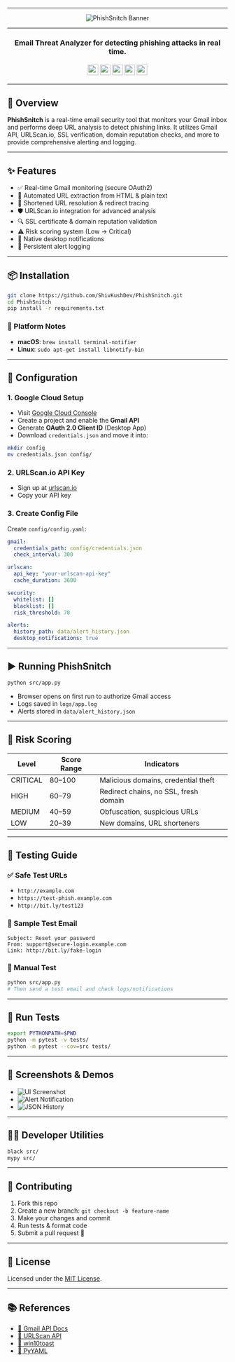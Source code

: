 <div align="center">
  <hr>
  
  <!-- === Banner Placeholder === -->
  <!-- Replace below with your actual banner image URL -->
  ![PhishSnitch Banner](https://github.com/ShivKushDev/PhishSnitch/blob/main/PHISH%20SNITCH.png?raw=true)

  <hr>
  <h3 align="center">
    Email Threat Analyzer for detecting phishing attacks in real time. <br><br>
    <img src="https://img.shields.io/badge/Powered%20by-Gmail-red" height="24">
    <img src="https://img.shields.io/badge/Powered%20by-URLScan.io-blue" height="24">
    <img src="https://img.shields.io/badge/Developed%20by-ShivKushDev-brightgreen" height="24">
    <img src="https://img.shields.io/badge/Built%20for-CCubed-orange" height="24">
    <img src="https://img.shields.io/badge/Version-1.4-darkblue" height="24">
  </h3>
</div>

---

## 📌 Overview

**PhishSnitch** is a real-time email security tool that monitors your Gmail inbox and performs deep URL analysis to detect phishing links. It utilizes Gmail API, URLScan.io, SSL verification, domain reputation checks, and more to provide comprehensive alerting and logging.

---

## ✨ Features

- ✅ Real-time Gmail monitoring (secure OAuth2)
- 🔗 Automated URL extraction from HTML & plain text
- 🔁 Shortened URL resolution & redirect tracing
- 🛡️ URLScan.io integration for advanced analysis
- 🔍 SSL certificate & domain reputation validation
- ⚠️ Risk scoring system (Low → Critical)
- 🔔 Native desktop notifications
- 🧾 Persistent alert logging

---

## 📦 Installation

```bash
git clone https://github.com/ShivKushDev/PhishSnitch.git
cd PhishSnitch
pip install -r requirements.txt
```

### 🔧 Platform Notes

- **macOS**: `brew install terminal-notifier`
- **Linux**: `sudo apt-get install libnotify-bin`

---

## 🔐 Configuration

### 1. Google Cloud Setup

- Visit [Google Cloud Console](https://console.cloud.google.com)
- Create a project and enable the **Gmail API**
- Generate **OAuth 2.0 Client ID** (Desktop App)
- Download `credentials.json` and move it into:

```bash
mkdir config
mv credentials.json config/
```

### 2. URLScan.io API Key

- Sign up at [urlscan.io](https://urlscan.io)
- Copy your API key

### 3. Create Config File

Create `config/config.yaml`:

```yaml
gmail:
  credentials_path: config/credentials.json
  check_interval: 300

urlscan:
  api_key: "your-urlscan-api-key"
  cache_duration: 3600

security:
  whitelist: []
  blacklist: []
  risk_threshold: 70

alerts:
  history_path: data/alert_history.json
  desktop_notifications: true
```

---

## ▶️ Running PhishSnitch

```bash
python src/app.py
```

- Browser opens on first run to authorize Gmail access
- Logs saved in `logs/app.log`
- Alerts stored in `data/alert_history.json`

---

## 🚨 Risk Scoring

| Level    | Score Range | Indicators                               |
| -------- | ----------- | ---------------------------------------- |
| CRITICAL | 80–100      | Malicious domains, credential theft      |
| HIGH     | 60–79       | Redirect chains, no SSL, fresh domain    |
| MEDIUM   | 40–59       | Obfuscation, suspicious URLs             |
| LOW      | 20–39       | New domains, URL shorteners              |

---

## 🧪 Testing Guide

### ✅ Safe Test URLs

- `http://example.com`
- `https://test-phish.example.com`
- `http://bit.ly/test123`

### 📧 Sample Test Email

```
Subject: Reset your password
From: support@secure-login.example.com
Link: http://bit.ly/fake-login
```

### 🔬 Manual Test

```bash
python src/app.py
# Then send a test email and check logs/notifications
```

---

## 🧪 Run Tests

```bash
export PYTHONPATH=$PWD
python -m pytest -v tests/
python -m pytest --cov=src tests/
```

---

## 📸 Screenshots & Demos

<!-- Replace these placeholders with actual image URLs -->
- ![UI Screenshot](PLACEHOLDER_FOR_UI_IMAGE)
- ![Alert Notification](PLACEHOLDER_FOR_NOTIFICATION_IMAGE)
- ![JSON History](PLACEHOLDER_FOR_HISTORY_IMAGE)

---

## 👨‍💻 Developer Utilities

```bash
black src/
mypy src/
```

---

## 🤝 Contributing

1. Fork this repo
2. Create a new branch: `git checkout -b feature-name`
3. Make your changes and commit
4. Run tests & format code
5. Submit a pull request 🎉

---

## 📝 License

Licensed under the [MIT License](LICENSE).

---

## 📚 References

- [📘 Gmail API Docs](https://developers.google.com/gmail/api)
- [📘 URLScan API](https://urlscan.io/docs/api/)
- [📘 win10toast](https://pypi.org/project/win10toast/)
- [📘 PyYAML](https://pyyaml.org/wiki/PyYAMLDocumentation)
